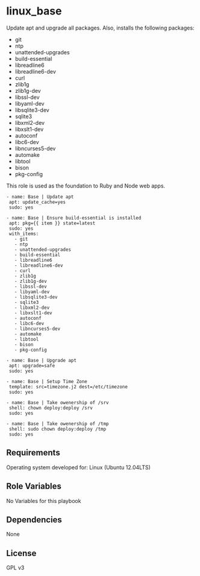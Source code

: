 linux_base
========

Update apt and upgrade all packages.  Also, installs the following packages:

  * git
  * ntp
  * unattended-upgrades
  * build-essential
  * libreadline6
  * libreadline6-dev
  * curl
  * zlib1g
  * zlib1g-dev
  * libssl-dev
  * libyaml-dev
  * libsqlite3-dev
  * sqlite3
  * libxml2-dev
  * libxslt1-dev
  * autoconf
  * libc6-dev
  * libncurses5-dev
  * automake
  * libtool
  * bison
  * pkg-config

 This role is used as the foundation to Ruby and Node web apps.

 ```
- name: Base | Update apt
  apt: update_cache=yes
  sudo: yes

- name: Base | Ensure build-essential is installed
  apt: pkg={{ item }} state=latest
  sudo: yes
  with_items:
    - git
    - ntp
    - unattended-upgrades
    - build-essential
    - libreadline6
    - libreadline6-dev
    - curl
    - zlib1g
    - zlib1g-dev
    - libssl-dev
    - libyaml-dev
    - libsqlite3-dev
    - sqlite3
    - libxml2-dev
    - libxslt1-dev
    - autoconf
    - libc6-dev
    - libncurses5-dev
    - automake
    - libtool
    - bison
    - pkg-config

- name: Base | Upgrade apt
  apt: upgrade=safe
  sudo: yes

- name: Base | Setup Time Zone
  template: src=timezone.j2 dest=/etc/timezone
  sudo: yes

- name: Base | Take owenership of /srv
  shell: chown deploy:deploy /srv
  sudo: yes

- name: Base | Take owenership of /tmp
  shell: sudo chown deploy:deploy /tmp
  sudo: yes
 ```

Requirements
-----------
Operating system developed for: Linux (Ubuntu 12.04LTS)

Role Variables
-----------
No Variables for this playbook

Dependencies
-----------
None

License
-----------
GPL v3